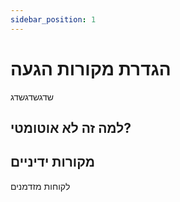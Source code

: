```yaml
---
sidebar_position: 1
---
```


# הגדרת מקורות הגעה
שדגשדגשדג

## למה זה לא אוטומטי?

## מקורות ידיניים
לקוחות מזדמנים